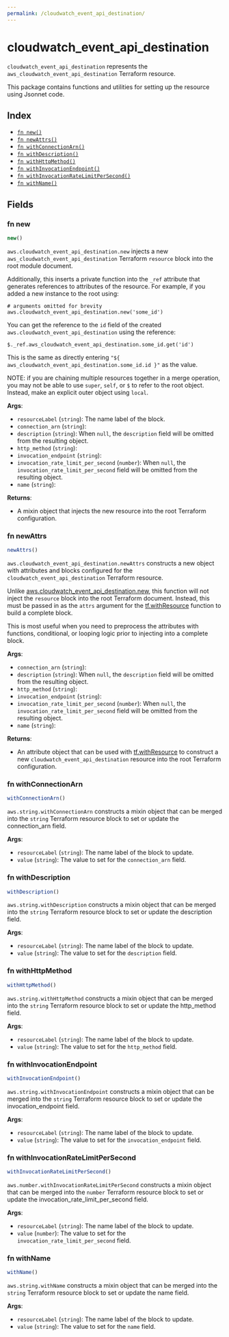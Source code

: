 ```yaml
---
permalink: /cloudwatch_event_api_destination/
---
```


# cloudwatch_event_api_destination

`cloudwatch_event_api_destination` represents the `aws_cloudwatch_event_api_destination` Terraform resource.



This package contains functions and utilities for setting up the resource using Jsonnet code.


## Index

* [`fn new()`](#fn-new)
* [`fn newAttrs()`](#fn-newattrs)
* [`fn withConnectionArn()`](#fn-withconnectionarn)
* [`fn withDescription()`](#fn-withdescription)
* [`fn withHttpMethod()`](#fn-withhttpmethod)
* [`fn withInvocationEndpoint()`](#fn-withinvocationendpoint)
* [`fn withInvocationRateLimitPerSecond()`](#fn-withinvocationratelimitpersecond)
* [`fn withName()`](#fn-withname)

## Fields

### fn new

```ts
new()
```


`aws.cloudwatch_event_api_destination.new` injects a new `aws_cloudwatch_event_api_destination` Terraform `resource`
block into the root module document.

Additionally, this inserts a private function into the `_ref` attribute that generates references to attributes of the
resource. For example, if you added a new instance to the root using:

    # arguments omitted for brevity
    aws.cloudwatch_event_api_destination.new('some_id')

You can get the reference to the `id` field of the created `aws.cloudwatch_event_api_destination` using the reference:

    $._ref.aws_cloudwatch_event_api_destination.some_id.get('id')

This is the same as directly entering `"${ aws_cloudwatch_event_api_destination.some_id.id }"` as the value.

NOTE: if you are chaining multiple resources together in a merge operation, you may not be able to use `super`, `self`,
or `$` to refer to the root object. Instead, make an explicit outer object using `local`.

**Args**:
  - `resourceLabel` (`string`): The name label of the block.
  - `connection_arn` (`string`): 
  - `description` (`string`):  When `null`, the `description` field will be omitted from the resulting object.
  - `http_method` (`string`): 
  - `invocation_endpoint` (`string`): 
  - `invocation_rate_limit_per_second` (`number`):  When `null`, the `invocation_rate_limit_per_second` field will be omitted from the resulting object.
  - `name` (`string`): 

**Returns**:
- A mixin object that injects the new resource into the root Terraform configuration.


### fn newAttrs

```ts
newAttrs()
```


`aws.cloudwatch_event_api_destination.newAttrs` constructs a new object with attributes and blocks configured for the `cloudwatch_event_api_destination`
Terraform resource.

Unlike [aws.cloudwatch_event_api_destination.new](#fn-cloudwatcheventapidestinationnew), this function will not inject the `resource`
block into the root Terraform document. Instead, this must be passed in as the `attrs` argument for the
[tf.withResource](https://github.com/tf-libsonnet/core/tree/main/docs#fn-withresource) function to build a complete block.

This is most useful when you need to preprocess the attributes with functions, conditional, or looping logic prior to
injecting into a complete block.

**Args**:
  - `connection_arn` (`string`): 
  - `description` (`string`):  When `null`, the `description` field will be omitted from the resulting object.
  - `http_method` (`string`): 
  - `invocation_endpoint` (`string`): 
  - `invocation_rate_limit_per_second` (`number`):  When `null`, the `invocation_rate_limit_per_second` field will be omitted from the resulting object.
  - `name` (`string`): 

**Returns**:
  - An attribute object that can be used with [tf.withResource](https://github.com/tf-libsonnet/core/tree/main/docs#fn-withresource) to construct a new `cloudwatch_event_api_destination` resource into the root Terraform configuration.


### fn withConnectionArn

```ts
withConnectionArn()
```

`aws.string.withConnectionArn` constructs a mixin object that can be merged into the `string`
Terraform resource block to set or update the connection_arn field.



**Args**:
  - `resourceLabel` (`string`): The name label of the block to update.
  - `value` (`string`): The value to set for the `connection_arn` field.


### fn withDescription

```ts
withDescription()
```

`aws.string.withDescription` constructs a mixin object that can be merged into the `string`
Terraform resource block to set or update the description field.



**Args**:
  - `resourceLabel` (`string`): The name label of the block to update.
  - `value` (`string`): The value to set for the `description` field.


### fn withHttpMethod

```ts
withHttpMethod()
```

`aws.string.withHttpMethod` constructs a mixin object that can be merged into the `string`
Terraform resource block to set or update the http_method field.



**Args**:
  - `resourceLabel` (`string`): The name label of the block to update.
  - `value` (`string`): The value to set for the `http_method` field.


### fn withInvocationEndpoint

```ts
withInvocationEndpoint()
```

`aws.string.withInvocationEndpoint` constructs a mixin object that can be merged into the `string`
Terraform resource block to set or update the invocation_endpoint field.



**Args**:
  - `resourceLabel` (`string`): The name label of the block to update.
  - `value` (`string`): The value to set for the `invocation_endpoint` field.


### fn withInvocationRateLimitPerSecond

```ts
withInvocationRateLimitPerSecond()
```

`aws.number.withInvocationRateLimitPerSecond` constructs a mixin object that can be merged into the `number`
Terraform resource block to set or update the invocation_rate_limit_per_second field.



**Args**:
  - `resourceLabel` (`string`): The name label of the block to update.
  - `value` (`number`): The value to set for the `invocation_rate_limit_per_second` field.


### fn withName

```ts
withName()
```

`aws.string.withName` constructs a mixin object that can be merged into the `string`
Terraform resource block to set or update the name field.



**Args**:
  - `resourceLabel` (`string`): The name label of the block to update.
  - `value` (`string`): The value to set for the `name` field.
